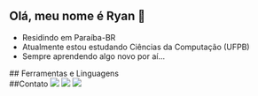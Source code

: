   ## Olá, meu nome é Ryan 👋
- Residindo em Paraíba-BR
- Atualmente estou estudando Ciências da Computação (UFPB)
- Sempre aprendendo algo novo por aí...


<div>
  ## Ferramentas e Linguagens
<img src="https://cdn.jsdelivr.net/gh/devicons/devicon@latest/icons/java/java-original-wordmark.svg" height=1 width=1 /> <img src="https://cdn.jsdelivr.net/gh/devicons/devicon@latest/icons/html5/html5-original-wordmark.svg" height=1 width=1/>

</div>


<div>
  ##Contato
  <a href="https://instagram.com/seu-usuário-instagram-aqui](https://www.instagram.com/ryanpsouza_/" target="_blank"><img loading="lazy" src="https://img.shields.io/badge/-Instagram-%23E4405F?style=for-the-badge&logo=instagram&logoColor=white" target="_blank"></a> 
  <a href = "mailto:ryan.pereira@dcx.ufpb.br"><img loading="lazy" src="https://img.shields.io/badge/Gmail-D14836?style=for-the-badge&logo=gmail&logoColor=white" target="_blank"></a>
  <a href="www.linkedin.com/in/ryan-pereira-de-souza-519099343" target="_blank"><img loading="lazy" src="https://img.shields.io/badge/-LinkedIn-%230077B5?style=for-the-badge&logo=linkedin&logoColor=white" target="_blank"></a>

</div>

          
          

<!--
**ryanpsouzaa/ryanpsouzaa** is a ✨ _special_ ✨ repository because its `README.md` (this file) appears on your GitHub profile.

Here are some ideas to get you started:

- 🔭 I’m currently working on ...
- 🌱 I’m currently learning ...
- 👯 I’m looking to collaborate on ...
- 🤔 I’m looking for help with ...
- 💬 Ask me about ...
- 📫 How to reach me: ...
- 😄 Pronouns: ...
- ⚡ Fun fact: ...
-->
